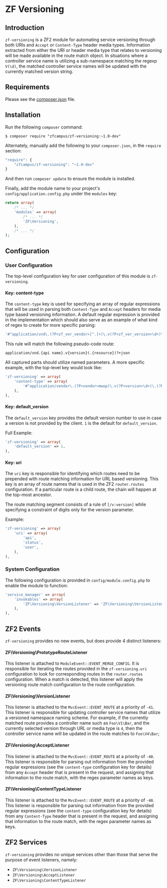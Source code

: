 ZF Versioning
=============

Introduction
------------

`zf-versioning` is a ZF2 module for automating service versioning through both URIs and `Accept` or
`Content-Type` header media types.  Information extracted from either the URI or header media type
that relates to versioning will be made available in the route match object.  In situations where a
controller service name is utilizing a sub-namespace matching the regexp `V(\d)`, the matched
controller service names will be updated with the currently matched version string.

Requirements
------------

Please see the [composer.json](https://github.com/zfcampus/zf-versioning/tree/master/composer.json) file.

Installation
------------

Run the following `composer` command:

```console
$ composer require "zfcampus/zf-versioning:~1.0-dev"
```

Alternately, manually add the following to your `composer.json`, in the `require` section:

```javascript
"require": {
    "zfcampus/zf-versioning": "~1.0-dev"
}
```

And then run `composer update` to ensure the module is installed.

Finally, add the module name to your project's `config/application.config.php` under the `modules`
key:


```php
return array(
    /* ... */
    'modules' => array(
        /* ... */
        'ZF\Versioning',
    ),
    /* ... */
);
```


Configuration
-------------

### User Configuration

The top-level configuration key for user configuration of this module is `zf-versioning`.

#### Key: content-type

The `content-type` key is used for specifying an array of regular expressions that will be
used in parsing both `Content-Type` and `Accept` headers for media type based versioning
information.  A default regular expression is provided in the implementation which should
also serve as an example of what kind of regex to create for more specific parsing:

```php
'#^application/vnd\.(?P<zf_ver_vendor>[^.]+)\.v(?P<zf_ver_version>\d+)\.(?P<zf_ver_resource>[a-zA-Z0-9_-]+)$#'
```

This rule will match the following pseudo-code route:

```
application/vnd.{api name}.v{version}(.{resource})?+json
```

All captured parts should utilize named parameters.  A more specific example, with the top-level key
would look like:

```php
'zf-versioning' => array(
    'content-type' => array(
        '#^application/vendor\.(?P<vendor>mwop)\.v(?P<version>\d+)\.(?P<resource>status|user)$#',
    ),
),
```

#### Key: default_version

The `default_version` key provides the default version number to use in case a version is not
provided by the client.  `1` is the default for `default_version`.

Full Example:

```php
'zf-versioning' => array(
    'default_version' => 1,
),
```

#### Key: uri

The `uri` key is responsible for identifying which routes need to be prepended with route matching
information for URL based versioning.  This key is an array of route names that is used in the ZF2
`router.routes` configuration.  If a particular route is a child route, the chain will happen at the
top-most ancestor.

The route matching segment consists of a rule of `[/v:version]` while specifying a constraint
of digits only for the version parameter.

Example:

```php
'zf-versioning' => array(
    'uri' => array(
        'api',
        'status',
        'user',
    ),
),
```

### System Configuration

The following configuration is provided in `config/module.config.php` to enable the module to
function:

```php
'service_manager' => array(
    'invokables' => array(
        'ZF\Versioning\VersionListener' => 'ZF\Versioning\VersionListener',
    ),
),
```


ZF2 Events
----------

`zf-versioning` provides no new events, but does provide 4 distinct listeners:

#### ZF\Versioning\PrototypeRouteListener

This listener is attached to `ModuleEvent::EVENT_MERGE_CONFIG`.  It is responsible for iterating the
routes provided in the `zf-versioning.uri` configuration to look for corresponding routes in the
`router.routes` configuration.  When a match is detected, this listener will apply the versioning
route match configuration to the route configuration.

#### ZF\Versioning\VersionListener

This listener is attached to the `MvcEvent::EVENT_ROUTE` at a priority of `-41`.  This listener is
responsible for updating controller service names that utilize a versioned namespace naming scheme.
For example, if the currently matched route provides a controller name such as `Foo\V1\Bar`, and the
currently selected version through URL or media type is `4`, then the controller service name will
be updated in the route matches to `Foo\V4\Bar`;

#### ZF\Versioning\AcceptListener

This listener is attached to the `MvcEvent::EVENT_ROUTE` at a priority of `-40`. This listener is
responsible for parsing out information from the provided regular expressions (see the
`content-type` configuration key for details) from any `Accept` header that is present in the
request, and assigning that information to the route match, with the regex parameter names as keys.

#### ZF\Versioning\ContentTypeListener

This listener is attached to the `MvcEvent::EVENT_ROUTE` at a priority of `-40`. This listener is
responsible for parsing out information from the provided regular expressions (see the
`content-type` configuration key for details) from any `Content-Type` header that is present in the
request, and assigning that information to the route match, with the regex parameter names as keys.

ZF2 Services
------------

`zf-versioning` provides no unique services other than those that serve the purpose
of event listeners, namely:

- `ZF\Versioning\VersionListener`
- `ZF\Versioning\AcceptListener`
- `ZF\Versioning\ContentTypeListener`
